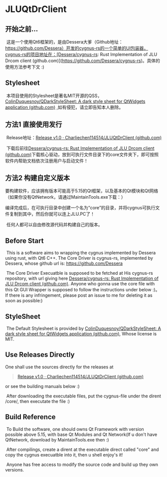 # JLUQtDrClient

## 开始之前...

​	这是一个使用Qt6框架的，是由Dessera大爹（Github地址： https://github.com/Dessera）开发的cygnus-rs的一个简单的UI包装器，cygnus-rs的项目地址在：[Dessera/cygnus-rs: Rust Implementation of JLU Drcom client (github.com)](https://github.com/Dessera/cygnus-rs)。具体的使用方法参考下文 :)

## Stylesheet

​	本项目使用的Stylesheet是著名MIT开源的QSS，[ColinDuquesnoy/QDarkStyleSheet: A dark style sheet for QtWidgets application (github.com)](https://github.com/ColinDuquesnoy/QDarkStyleSheet?tab=License-1-ov-file) ,如有侵犯，请立即告知本人删除。

## 方法1 直接使用发行

​	Release地址：[Release v1.0 · Charliechen114514/JLUQtDrClient (github.com)](https://github.com/Charliechen114514/JLUQtDrClient/releases/tag/v1.0)

​	下载后前往[Dessera/cygnus-rs: Rust Implementation of JLU Drcom client (github.com)](https://github.com/Dessera/cygnus-rs)下载核心驱动，放到可执行文件目录下的core文件夹下，即可按照软件内帮助文档依次注册用户与启动文件！

## 方法2 构建自定义版本

​	要构建软件，应该拥有版本可能高于5.15的Qt框架，以及基本的Qt模块和Qt网络（如果你没有QtNetwork，请通过MaintainTools.exe下载：）

​	编译完成后，在可执行目录中创建一个名为“core”的目录，并将cygnus可执行文件复制到其中，然后你就可以连上JLU.PC了！

​	任何人都可以自由修改源代码并构建自己的版本。

## Before Start

​	This is a software aims to wrapping the cygnus implemented by Dessera using rust, with Qt6 C++. The Core Driver is cygnus-rs, implemented by Dessera, whose github url is: https://github.com/Dessera

​	The Core Driver Execuatble is supposed to be fetched at His cygnus-rs repository, with url giving here [Dessera/cygnus-rs: Rust Implementation of JLU Drcom client (github.com)](https://github.com/Dessera/cygnus-rs). Anyone who gonna use the core file with this Qt GUI Wrapper is supposed to follow the instructions under below :)。If there is any infringement, please post an issue to me for deleting it as soon as possible:)

## StyleSheet

​	The Default Stylesheet is provided by [ColinDuquesnoy/QDarkStyleSheet: A dark style sheet for QtWidgets application (github.com)](https://github.com/ColinDuquesnoy/QDarkStyleSheet?tab=License-1-ov-file), Whose license is MIT. 

## Use Releases Directly

One shall use the sources directly for the releases at

> [Release v1.0 · Charliechen114514/JLUQtDrClient (github.com)](https://github.com/Charliechen114514/JLUQtDrClient/releases/tag/v1.0)

or see the building manuals below :)

​	After downloading the executable files, put the cygnus-file under the dirent /core/, then executate the file :)

## Build Reference

​	To Build the software, one should owns Qt Framework with version possible above 5.15, with base Qt Modules and Qt Network(If u don't have QtNetwork, download by MaintainTools.exe then :) 

​	After compilings, create a dirent at the executable direct called "core" and copy the cygnus execuatble into it, then u shell enjoy's it!

​	Anyone has free access to modify the source code and build up they own versions.
